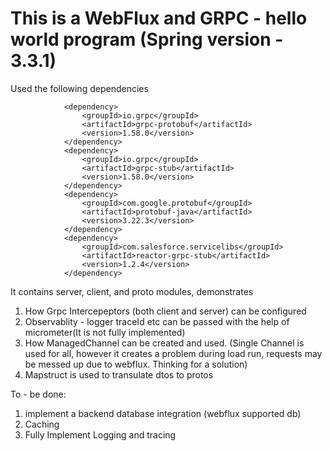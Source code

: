 # This is a WebFlux and GRPC - hello world program (Spring version - 3.3.1)
Used the following dependencies
```
            <dependency>
                <groupId>io.grpc</groupId>
                <artifactId>grpc-protobuf</artifactId>
                <version>1.58.0</version>
            </dependency>
            <dependency>
                <groupId>io.grpc</groupId>
                <artifactId>grpc-stub</artifactId>
                <version>1.58.0</version>
            </dependency>
            <dependency>
                <groupId>com.google.protobuf</groupId>
                <artifactId>protobuf-java</artifactId>
                <version>3.22.3</version>
            </dependency>
            <dependency>
                <groupId>com.salesforce.servicelibs</groupId>
                <artifactId>reactor-grpc-stub</artifactId>
                <version>1.2.4</version>
            </dependency>
```
It contains server, client, and proto modules, demonstrates
1) How Grpc Intercepeptors (both client and server) can be configured
2) Observablity - logger traceId etc can be passed with the help of micrometer(It is not fully implemented)
3) How ManagedChannel can be created and used. (Single Channel is used for all, however it creates a problem during load run, requests may be messed up due to webflux. Thinking for a solution)
4) Mapstruct is used to transulate dtos to protos

To - be done:
1) implement a backend database integration (webflux supported db)
2) Caching
3) Fully Implement Logging and tracing
